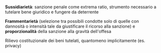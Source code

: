 **Sussidiarietà**: sanzione penale come extrema ratio, strumento necessario a tutelare bene giuridico e fungere da deterrente

**Frammentarietà** (selezione tra possibili condotte solo di quelle con dannosità o intensità tale da giustificare il ricorso alla sanzione) e **proporzionalità** della sanzione alla gravità dell'offesa

Rilievo costituzionale dei beni tutelati, quantomeno implicitamente (es. privacy)